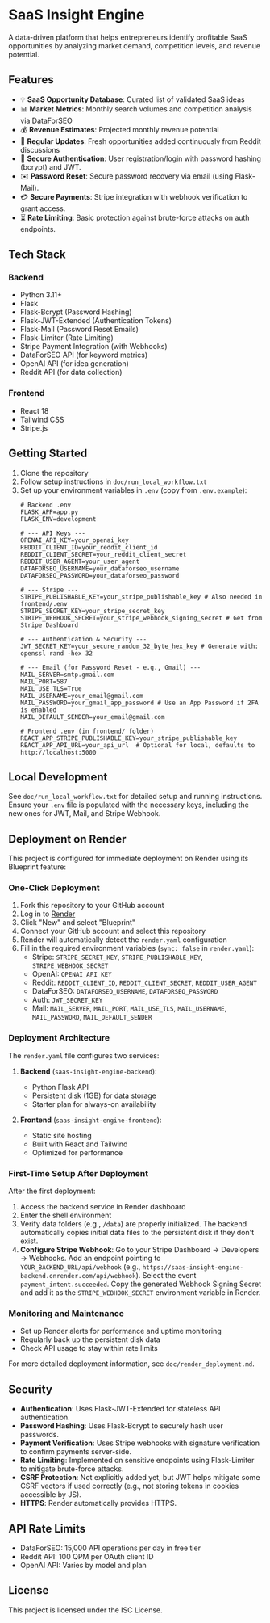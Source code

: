 # SaaS Insight Engine

A data-driven platform that helps entrepreneurs identify profitable SaaS opportunities by analyzing market demand, competition levels, and revenue potential.

## Features

- 💡 **SaaS Opportunity Database**: Curated list of validated SaaS ideas
- 📊 **Market Metrics**: Monthly search volumes and competition analysis via DataForSEO
- 💰 **Revenue Estimates**: Projected monthly revenue potential
- 🔄 **Regular Updates**: Fresh opportunities added continuously from Reddit discussions
- 🔐 **Secure Authentication**: User registration/login with password hashing (bcrypt) and JWT.
- ✉️ **Password Reset**: Secure password recovery via email (using Flask-Mail).
- 💳 **Secure Payments**: Stripe integration with webhook verification to grant access.
- ⏳ **Rate Limiting**: Basic protection against brute-force attacks on auth endpoints.

## Tech Stack

### Backend
- Python 3.11+
- Flask
- Flask-Bcrypt (Password Hashing)
- Flask-JWT-Extended (Authentication Tokens)
- Flask-Mail (Password Reset Emails)
- Flask-Limiter (Rate Limiting)
- Stripe Payment Integration (with Webhooks)
- DataForSEO API (for keyword metrics)
- OpenAI API (for idea generation)
- Reddit API (for data collection)

### Frontend
- React 18
- Tailwind CSS
- Stripe.js

## Getting Started

1. Clone the repository
2. Follow setup instructions in `doc/run_local_workflow.txt`
3. Set up your environment variables in `.env` (copy from `.env.example`):
   ```
   # Backend .env
   FLASK_APP=app.py
   FLASK_ENV=development

   # --- API Keys ---
   OPENAI_API_KEY=your_openai_key
   REDDIT_CLIENT_ID=your_reddit_client_id
   REDDIT_CLIENT_SECRET=your_reddit_client_secret
   REDDIT_USER_AGENT=your_user_agent
   DATAFORSEO_USERNAME=your_dataforseo_username
   DATAFORSEO_PASSWORD=your_dataforseo_password

   # --- Stripe ---
   STRIPE_PUBLISHABLE_KEY=your_stripe_publishable_key # Also needed in frontend/.env
   STRIPE_SECRET_KEY=your_stripe_secret_key
   STRIPE_WEBHOOK_SECRET=your_stripe_webhook_signing_secret # Get from Stripe Dashboard

   # --- Authentication & Security ---
   JWT_SECRET_KEY=your_secure_random_32_byte_hex_key # Generate with: openssl rand -hex 32

   # --- Email (for Password Reset - e.g., Gmail) ---
   MAIL_SERVER=smtp.gmail.com
   MAIL_PORT=587
   MAIL_USE_TLS=True
   MAIL_USERNAME=your_email@gmail.com
   MAIL_PASSWORD=your_gmail_app_password # Use an App Password if 2FA is enabled
   MAIL_DEFAULT_SENDER=your_email@gmail.com

   # Frontend .env (in frontend/ folder)
   REACT_APP_STRIPE_PUBLISHABLE_KEY=your_stripe_publishable_key
   REACT_APP_API_URL=your_api_url  # Optional for local, defaults to http://localhost:5000
   ```

## Local Development

See `doc/run_local_workflow.txt` for detailed setup and running instructions. Ensure your `.env` file is populated with the necessary keys, including the new ones for JWT, Mail, and Stripe Webhook.

## Deployment on Render

This project is configured for immediate deployment on Render using its Blueprint feature:

### One-Click Deployment

1. Fork this repository to your GitHub account
2. Log in to [Render](https://render.com)
3. Click "New" and select "Blueprint"
4. Connect your GitHub account and select this repository
5. Render will automatically detect the `render.yaml` configuration
6. Fill in the required environment variables (`sync: false` in `render.yaml`):
   - Stripe: `STRIPE_SECRET_KEY`, `STRIPE_PUBLISHABLE_KEY`, `STRIPE_WEBHOOK_SECRET`
   - OpenAI: `OPENAI_API_KEY`
   - Reddit: `REDDIT_CLIENT_ID`, `REDDIT_CLIENT_SECRET`, `REDDIT_USER_AGENT`
   - DataForSEO: `DATAFORSEO_USERNAME`, `DATAFORSEO_PASSWORD`
   - Auth: `JWT_SECRET_KEY`
   - Mail: `MAIL_SERVER`, `MAIL_PORT`, `MAIL_USE_TLS`, `MAIL_USERNAME`, `MAIL_PASSWORD`, `MAIL_DEFAULT_SENDER`

### Deployment Architecture

The `render.yaml` file configures two services:

1. **Backend** (`saas-insight-engine-backend`):
   - Python Flask API
   - Persistent disk (1GB) for data storage
   - Starter plan for always-on availability

2. **Frontend** (`saas-insight-engine-frontend`):
   - Static site hosting
   - Built with React and Tailwind
   - Optimized for performance

### First-Time Setup After Deployment

After the first deployment:

1. Access the backend service in Render dashboard
2. Enter the shell environment
3. Verify data folders (e.g., `/data`) are properly initialized. The backend automatically copies initial data files to the persistent disk if they don't exist.
4. **Configure Stripe Webhook**: Go to your Stripe Dashboard -> Developers -> Webhooks. Add an endpoint pointing to `YOUR_BACKEND_URL/api/webhook` (e.g., `https://saas-insight-engine-backend.onrender.com/api/webhook`). Select the event `payment_intent.succeeded`. Copy the generated Webhook Signing Secret and add it as the `STRIPE_WEBHOOK_SECRET` environment variable in Render.

### Monitoring and Maintenance

- Set up Render alerts for performance and uptime monitoring
- Regularly back up the persistent disk data
- Check API usage to stay within rate limits

For more detailed deployment information, see `doc/render_deployment.md`.

## Security

- **Authentication**: Uses Flask-JWT-Extended for stateless API authentication.
- **Password Hashing**: Uses Flask-Bcrypt to securely hash user passwords.
- **Payment Verification**: Uses Stripe webhooks with signature verification to confirm payments server-side.
- **Rate Limiting**: Implemented on sensitive endpoints using Flask-Limiter to mitigate brute-force attacks.
- **CSRF Protection**: Not explicitly added yet, but JWT helps mitigate some CSRF vectors if used correctly (e.g., not storing tokens in cookies accessible by JS).
- **HTTPS**: Render automatically provides HTTPS.

## API Rate Limits

- DataForSEO: 15,000 API operations per day in free tier
- Reddit API: 100 QPM per OAuth client ID
- OpenAI API: Varies by model and plan

## License

This project is licensed under the ISC License.
